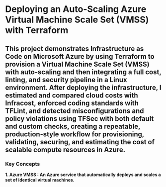 # Deploying an Auto-Scaling Azure Virtual Machine Scale Set (VMSS) with Terraform

## This project demonstrates Infrastructure as Code on Microsoft Azure by using Terraform to provision a Virtual Machine Scale Set (VMSS) with auto-scaling and then integrating a full cost, linting, and security pipeline in a Linux environment. After deploying the infrastructure, I estimated and compared cloud costs with Infracost, enforced coding standards with TFLint, and detected misconfigurations and policy violations using TFSec with both default and custom checks, creating a repeatable, production-style workflow for provisioning, validating, securing, and estimating the cost of scalable compute resources in Azure.

### Key Concepts

**1. Azure VMSS : An Azure service that automatically deploys and scales a set of identical virtual machines.**
